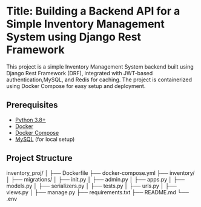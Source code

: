 # Title: Building a Backend API for a Simple Inventory Management System using Django Rest Framework

This project is a simple Inventory Management System backend built using Django Rest Framework (DRF), integrated with JWT-based authentication,MySQL, and Redis for caching. The project is containerized using Docker Compose for easy setup and deployment.

## Prerequisites
- [Python 3.8+](https://www.python.org/downloads/)
- [Docker](https://www.docker.com/products/docker-desktop)
- [Docker Compose](https://docs.docker.com/compose/install/)
- [MySQL](https://dev.mysql.com/downloads/installer/) (for local setup)

## Project Structure

inventory_proj/ │ ├── Dockerfile ├── docker-compose.yml ├── inventory/ │ ├── migrations/ │ ├── init.py │ ├── admin.py │ ├── apps.py │ ├── models.py │ ├── serializers.py │ ├── tests.py │ ├── urls.py │ ├── views.py │ ├── manage.py ├── requirements.txt ├── README.md └── .env